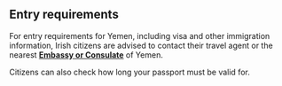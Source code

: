 ## Entry requirements

For entry requirements for Yemen, including visa and other immigration information, Irish citizens are advised to contact their travel agent or the nearest [**Embassy or Consulate**](/en/dfa/embassies-in-ireland/) of Yemen.

Citizens can also check how long your passport must be valid for.